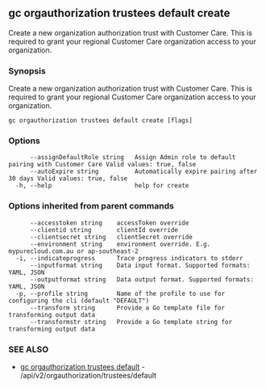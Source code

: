 ## gc orgauthorization trustees default create

Create a new organization authorization trust with Customer Care. This is required to grant your regional Customer Care organization access to your organization.

### Synopsis

Create a new organization authorization trust with Customer Care. This is required to grant your regional Customer Care organization access to your organization.

```
gc orgauthorization trustees default create [flags]
```

### Options

```
      --assignDefaultRole string   Assign Admin role to default pairing with Customer Care Valid values: true, false
      --autoExpire string          Automatically expire pairing after 30 days Valid values: true, false
  -h, --help                       help for create
```

### Options inherited from parent commands

```
      --accesstoken string    accessToken override
      --clientid string       clientId override
      --clientsecret string   clientSecret override
      --environment string    environment override. E.g. mypurecloud.com.au or ap-southeast-2
  -i, --indicateprogress      Trace progress indicators to stderr
      --inputformat string    Data input format. Supported formats: YAML, JSON
      --outputformat string   Data output format. Supported formats: YAML, JSON
  -p, --profile string        Name of the profile to use for configuring the cli (default "DEFAULT")
      --transform string      Provide a Go template file for transforming output data
      --transformstr string   Provide a Go template string for transforming output data
```

### SEE ALSO

* [gc orgauthorization trustees default](gc_orgauthorization_trustees_default.html)	 - /api/v2/orgauthorization/trustees/default


